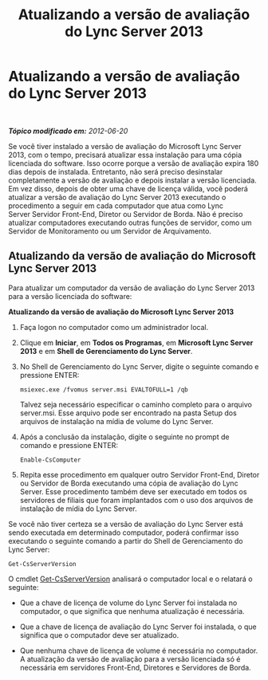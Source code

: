 ﻿---
title: Atualizando a versão de avaliação do Lync Server 2013
TOCTitle: Atualizando a versão de avaliação do Lync Server 2013
ms:assetid: 62a88180-4289-4a2a-9cb9-1b9899344a63
ms:mtpsurl: https://technet.microsoft.com/pt-br/library/Gg521005(v=OCS.15)
ms:contentKeyID: 49306904
ms.date: 05/19/2016
mtps_version: v=OCS.15
ms.translationtype: HT
---

# Atualizando a versão de avaliação do Lync Server 2013

 

_**Tópico modificado em:** 2012-06-20_

Se você tiver instalado a versão de avaliação do Microsoft Lync Server 2013, com o tempo, precisará atualizar essa instalação para uma cópia licenciada do software. Isso ocorre porque a versão de avaliação expira 180 dias depois de instalada. Entretanto, não será preciso desinstalar completamente a versão de avaliação e depois instalar a versão licenciada. Em vez disso, depois de obter uma chave de licença válida, você poderá atualizar a versão de avaliação do Lync Server 2013 executando o procedimento a seguir em cada computador que atua como Lync Server Servidor Front-End, Diretor ou Servidor de Borda. Não é preciso atualizar computadores executando outras funções de servidor, como um Servidor de Monitoramento ou um Servidor de Arquivamento.

## Atualizando da versão de avaliação do Microsoft Lync Server 2013

Para atualizar um computador da versão de avaliação do Lync Server 2013 para a versão licenciada do software:

**Atualizando da versão de avaliação do Microsoft Lync Server 2013**

1.  Faça logon no computador como um administrador local.

2.  Clique em **Iniciar**, em **Todos os Programas**, em **Microsoft Lync Server 2013** e em **Shell de Gerenciamento do Lync Server**.

3.  No Shell de Gerenciamento do Lync Server, digite o seguinte comando e pressione ENTER:
    
        msiexec.exe /fvomus server.msi EVALTOFULL=1 /qb
    
    Talvez seja necessário especificar o caminho completo para o arquivo server.msi. Esse arquivo pode ser encontrado na pasta Setup dos arquivos de instalação na mídia de volume do Lync Server.

4.  Após a conclusão da instalação, digite o seguinte no prompt de comando e pressione ENTER:
    
        Enable-CsComputer

5.  Repita esse procedimento em qualquer outro Servidor Front-End, Diretor ou Servidor de Borda executando uma cópia de avaliação do Lync Server. Esse procedimento também deve ser executado em todos os servidores de filiais que foram implantados com o uso dos arquivos de instalação de mídia do Lync Server.

Se você não tiver certeza se a versão de avaliação do Lync Server está sendo executada em determinado computador, poderá confirmar isso executando o seguinte comando a partir do Shell de Gerenciamento do Lync Server:

    Get-CsServerVersion

O cmdlet [Get-CsServerVersion](get-csserverversion.md) analisará o computador local e o relatará o seguinte:

  - Que a chave de licença de volume do Lync Server foi instalada no computador, o que significa que nenhuma atualização é necessária.

  - Que a chave de licença de avaliação do Lync Server foi instalada, o que significa que o computador deve ser atualizado.

  - Que nenhuma chave de licença de volume é necessária no computador. A atualização da versão de avaliação para a versão licenciada só é necessária em servidores Front-End, Diretores e Servidores de Borda.

